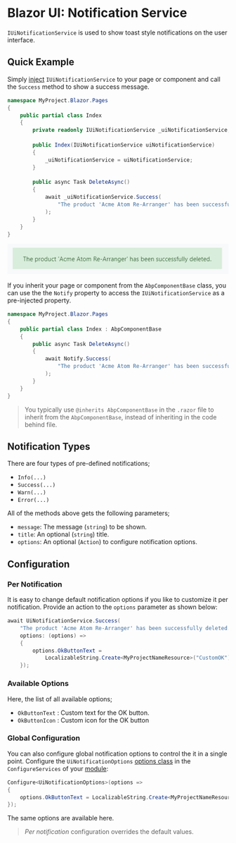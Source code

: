 # Blazor UI: Notification Service

`IUiNotificationService` is used to show toast style notifications on the user interface.

## Quick Example

Simply [inject](../../Dependency-Injection.md) `IUiNotificationService` to your page or component and call the `Success` method to show a success message.

```csharp
namespace MyProject.Blazor.Pages
{
    public partial class Index
    {
        private readonly IUiNotificationService _uiNotificationService;

        public Index(IUiNotificationService uiNotificationService)
        {
            _uiNotificationService = uiNotificationService;
        }

        public async Task DeleteAsync()
        {
            await _uiNotificationService.Success(
                "The product 'Acme Atom Re-Arranger' has been successfully deleted."
            );
        }
    }
}
```

![blazor-notification-sucess](../../images/blazor-notification-success.png)

If you inherit your page or component from the `AbpComponentBase` class, you can use the the `Notify` property to access the `IUiNotificationService` as a pre-injected property.

```csharp
namespace MyProject.Blazor.Pages
{
    public partial class Index : AbpComponentBase
    {
        public async Task DeleteAsync()
        {
            await Notify.Success(
                "The product 'Acme Atom Re-Arranger' has been successfully deleted."
            );
        }
    }
}
```

> You typically use `@inherits AbpComponentBase` in the `.razor` file to inherit from the `AbpComponentBase`, instead of inheriting in the code behind file.

## Notification Types

There are four types of pre-defined notifications;

* `Info(...)`
* `Success(...)`
* `Warn(...)`
* `Error(...)`

All of the methods above gets the following parameters;

* `message`: The message (`string`) to be shown.
* `title`: An optional (`string`) title.
* `options`: An optional (`Action`) to configure notification options.

## Configuration

### Per Notification

It is easy to change default notification options if you like to customize it per notification. Provide an action to the `options` parameter as shown below:

```csharp
await UiNotificationService.Success(
    "The product 'Acme Atom Re-Arranger' has been successfully deleted.",
    options: (options) =>
    {
        options.OkButtonText =
            LocalizableString.Create<MyProjectNameResource>("CustomOK");
    });
```

### Available Options

Here, the list of all available options;

* `OkButtonText` : Custom text for the OK button.
* `OkButtonIcon` : Custom icon for the OK button

### Global Configuration

You can also configure global notification options to control the it in a single point. Configure the `UiNotificationOptions` [options class](../../Options.md) in the `ConfigureServices` of your [module](../../Module-Development-Basics.md):

````csharp
Configure<UiNotificationOptions>(options =>
{
    options.OkButtonText = LocalizableString.Create<MyProjectNameResource>("CustomOK");
});
````

The same options are available here.

> *Per notification* configuration overrides the default values.